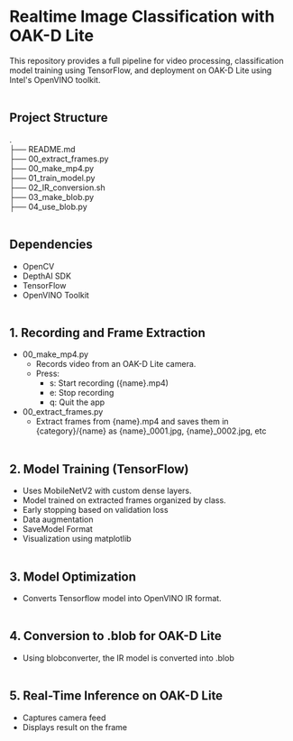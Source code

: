 # Realtime Image Classification with OAK-D Lite
This repository provides a full pipeline for video processing, classification model training using TensorFlow, and deployment on OAK-D Lite using Intel's OpenVINO toolkit.
<br><br>        
## Project Structure
.  
├── README.md  
├── 00_extract_frames.py  
├── 00_make_mp4.py  
├── 01_train_model.py  
├── 02_IR_conversion.sh  
├── 03_make_blob.py  
├── 04_use_blob.py
<br><br>    
## Dependencies
* OpenCV
* DepthAI SDK
* TensorFlow
* OpenVINO Toolkit
<br><br>    
## 1. Recording and Frame Extraction
* 00_make_mp4.py
  * Records video from an OAK-D Lite camera.
  * Press:
    * s: Start recording ({name}.mp4)
    * e: Stop recording
    * q: Quit the app
* 00_extract_frames.py
  * Extract frames from {name}.mp4 and saves them in {category}/{name} as {name}_0001.jpg, {name}_0002.jpg, etc
<br><br>    
## 2. Model Training (TensorFlow)
* Uses MobileNetV2 with custom dense layers.
* Model trained on extracted frames organized by class.
* Early stopping based on validation loss
* Data augmentation
* SaveModel Format
* Visualization using matplotlib
<br><br>    
## 3. Model Optimization
* Converts Tensorflow model into OpenVINO IR format.
<br><br>    
## 4. Conversion to .blob for OAK-D Lite
* Using blobconverter, the IR model is converted into .blob
<br><br>    
## 5. Real-Time Inference on OAK-D Lite
* Captures camera feed
* Displays result on the frame
<br><br>    
